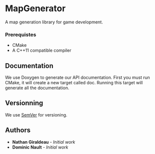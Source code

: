 # MapGenerator
A map generation library for game development.

### Prerequistes
* CMake
* A C++11 compatible compiler

## Documentation
We use Doxygen to generate our API documentation.
First you must run CMake, it will create a new target called doc.
Running this target will generate all the documentation.

## Versionning
We use [SemVer](http://semver.org/) for versioning.

## Authors
* **Nathan Giraldeau** - *Initial work*
* **Dominic Nault** - *Initial work*
